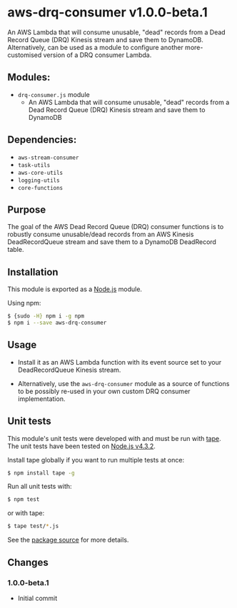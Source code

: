 # aws-drq-consumer v1.0.0-beta.1

An AWS Lambda that will consume unusable, "dead" records from a Dead Record Queue (DRQ) Kinesis stream and save them
to DynamoDB. Alternatively, can be used as a module to configure another more-customised version of a DRQ consumer
Lambda.

## Modules:
- `drq-consumer.js` module
  - An AWS Lambda that will consume unusable, "dead" records from a Dead Record Queue (DRQ) Kinesis stream and save them to DynamoDB

## Dependencies:
- `aws-stream-consumer`
- `task-utils`
- `aws-core-utils`
- `logging-utils`
- `core-functions`

## Purpose

The goal of the AWS Dead Record Queue (DRQ) consumer functions is to robustly consume unusable/dead records from an AWS 
Kinesis DeadRecordQueue stream and save them to a DynamoDB DeadRecord table. 

## Installation
This module is exported as a [Node.js](https://nodejs.org/) module.

Using npm:
```bash
$ {sudo -H} npm i -g npm
$ npm i --save aws-drq-consumer
```

## Usage 

* Install it as an AWS Lambda function with its event source set to your DeadRecordQueue Kinesis stream.

* Alternatively, use the `aws-drq-consumer` module as a source of functions to be possibly re-used in your own custom 
  DRQ consumer implementation.

## Unit tests
This module's unit tests were developed with and must be run with [tape](https://www.npmjs.com/package/tape). The unit tests have been tested on [Node.js v4.3.2](https://nodejs.org/en/blog/release/v4.3.2/).  

Install tape globally if you want to run multiple tests at once:
```bash
$ npm install tape -g
```

Run all unit tests with:
```bash
$ npm test
```
or with tape:
```bash
$ tape test/*.js
```

See the [package source](https://github.com/byron-dupreez/aws-drq-consumer) for more details.

## Changes

### 1.0.0-beta.1

- Initial commit
